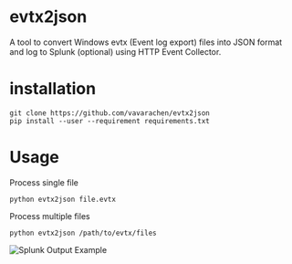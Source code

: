 # evtx2json
A tool to convert Windows evtx (Event log export) files into JSON format and log to Splunk (optional) using HTTP Event Collector.

# installation
```
git clone https://github.com/vavarachen/evtx2json
pip install --user --requirement requirements.txt
```

# Usage
Process single file
```
python evtx2json file.evtx
```

Process multiple files
```
python evtx2json /path/to/evtx/files
```

![Splunk Output Example](https://github.com/vavarachen/evtx2json/blob/master/resources/example1.png)
